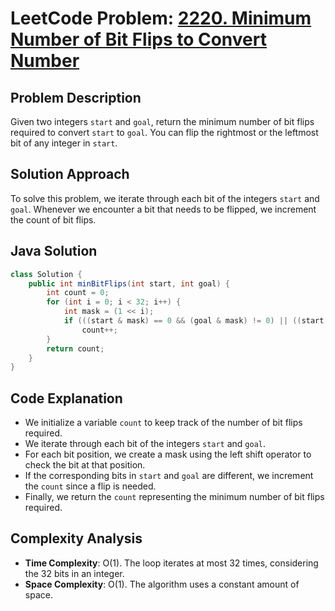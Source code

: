 # LeetCode Problem: [2220. Minimum Number of Bit Flips to Convert Number](https://leetcode.com/problems/minimum-number-of-bit-flips/)

## Problem Description

Given two integers `start` and `goal`, return the minimum number of bit flips required to convert `start` to `goal`. You can flip the rightmost or the leftmost bit of any integer in `start`.

## Solution Approach

To solve this problem, we iterate through each bit of the integers `start` and `goal`. Whenever we encounter a bit that needs to be flipped, we increment the count of bit flips.

## Java Solution

```java
class Solution {
    public int minBitFlips(int start, int goal) {
        int count = 0;
        for (int i = 0; i < 32; i++) {
            int mask = (1 << i);
            if (((start & mask) == 0 && (goal & mask) != 0) || ((start & mask) != 0 && (goal & mask) == 0))
                count++;
        }
        return count;
    }
}
```

## Code Explanation

- We initialize a variable `count` to keep track of the number of bit flips required.
- We iterate through each bit of the integers `start` and `goal`.
- For each bit position, we create a mask using the left shift operator to check the bit at that position.
- If the corresponding bits in `start` and `goal` are different, we increment the `count` since a flip is needed.
- Finally, we return the `count` representing the minimum number of bit flips required.

## Complexity Analysis

- **Time Complexity**: O(1). The loop iterates at most 32 times, considering the 32 bits in an integer.
- **Space Complexity**: O(1). The algorithm uses a constant amount of space.
